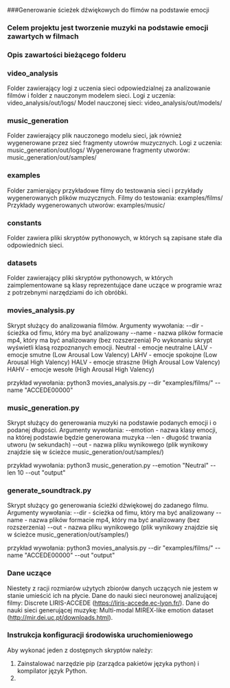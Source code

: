 ###Generowanie ścieżek dźwiękowych do flimów na podstawie emocji

### Celem projektu jest tworzenie muzyki na podstawie emocji zawartych w filmach

### Opis zawartości bieżącego folderu

### video_analysis
Folder zawierający logi z uczenia sieci odpowiedzialnej za analizowanie filmów i folder z nauczonym modelem sieci.
Logi z uczenia: video_analysis/out/logs/
Model nauczonej sieci: video_analysis/out/models/

### music_generation
Folder zawierający plik nauczonego modelu sieci, jak również wygenerowane przez sieć fragmenty utowrów muzycznych.
Logi z uczenia: music_generation/out/logs/
Wygenerowane fragmenty utworów: music_generation/out/samples/

### examples
Folder zamierający przykładowe filmy do testowania sieci i przykłady wygenerowanych plików muzycznych.
Filmy do testowania: examples/films/
Przykłady wygenerowanych utworów: examples/music/

### constants
Folder zawiera pliki skryptów pythonowych, w których są zapisane stałe dla odpowiednich sieci.

### datasets
Folder zawierający pliki skryptów pythonowych, w których zaimplementowane są klasy reprezentujące dane uczące w programie wraz z potrzebnymi narzędziami do ich obróbki.

### movies_analysis.py
Skrypt służący do analizowania filmów.
Argumenty wywołania:
--dir - ścieżka od fimu, który ma być analizowany
--name - nazwa plików formacie mp4, który ma być analizowany (bez rozszerzenia)
Po wykonaniu skrypt wyświetli klasą rozpoznanych emocji.
Neutral - emocje neutralne
LALV - emocje smutne (Low Arousal Low Valency)
LAHV - emocje spokojne (Low Arousal High Valency)
HALV - emocje straszne (High Arousal Low Valency)
HAHV - emocje wesołe (High Arousal High Valency)

przykład wywołania:
python3 movies_analysis.py --dir "examples/films/" --name "ACCEDE00000"


### music_generation.py
Skrypt służący do generowania muzyki na podstawie podanych emocji i o podanej długości.
Argumenty wywołania:
--emotion - nazwa klasy emocji, na której podstawie będzie generowana muzyka
--len - długość trwania utworu (w sekundach)
--out - nazwa pliku wynikowego (plik wynikowy znajdzie się w ścieżce music_generation/out/samples/)

przykład wywołania:
python3 music_generation.py --emotion "Neutral" --len 10 --out "output"


### generate_soundtrack.py
Skrypt służący go generowania ścieżki dźwiękowej do zadanego filmu.
Argumenty wywołania:
--dir - ścieżka od fimu, który ma być analizowany
--name - nazwa plików formacie mp4, który ma być analizowany (bez rozszerzenia)
--out - nazwa pliku wynikowego (plik wynikowy znajdzie się w ścieżce music_generation/out/samples/)

przykład wywołania:
python3 movies_analysis.py --dir "examples/films/" --name "ACCEDE00000" --out "output"

### Dane uczące
Niestety z racji rozmiarów użytych zbiorów danych uczących nie jestem w stanie umieścić ich na płycie.
Dane do nauki sieci neuronowej analizującej filmy: Discrete LIRIS-ACCEDE (https://liris-accede.ec-lyon.fr/).
Dane do nauki sieci generującej muzykę: Multi-modal MIREX-like emotion dataset (http://mir.dei.uc.pt/downloads.html).

### Instrukcja konfiguracji środowiska uruchomieniowego
Aby wykonać jeden z dostępnych skryptów należy:
1. Zainstalować narzędzie pip (zarządca pakietów języka python) i kompilator język Python.
2. 

